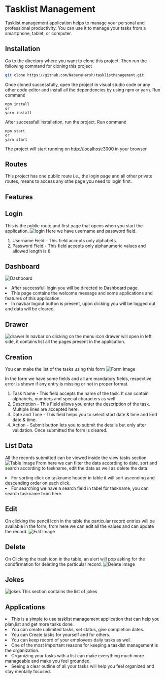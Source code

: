 # Tasklist Management 

Tasklist management application helps to manage your personal and professional productivity. You can use it to manage your tasks from a smartphone, tablet, or computer.

## Installation

Go to the directory where you want to clone this project. Then run the following command for cloning this project
```bash
git clone https://github.com/NaberaHarsh/tasklistManagement.git
```
Once cloned successfully, open the project in visual studio code or any other code editor and install all the dependencies by using npm or yarn. Run command
```
npm install
or
yarn install
```
After successfull installation, run the project. Run command
```
npm start
or
yarn start
```
The project will start running on [http://localhost:3000](http://localhost:3000/) in your browser

## Routes
This project has one public route i.e., the login page and all other private routes, means to access any othe page you need to login first.

## Features
## Login
This is the public route and first page that opens when you start the application. ![login](https://github.com/NaberaHarsh/tasklistManagement/blob/master/public/assets/images/login.png)
Here we have username and password field.
1. Username Field - This field accepts only alphabets.
2. Password Field - This field accepts only alphanumeric values and allowed length is 8.

## Dashboard
![Dashboard](https://github.com/NaberaHarsh/tasklistManagement/blob/master/public/assets/images/dashboard.png)
<li> After successfull login you will be directed to Dashboard page.
<li> This page contains the welcome message and some applications and features of this application.
<li> In navbar logout button is present, upon clicking you will be logged out and data will be cleared.
  
## Drawer
![drawer](https://github.com/NaberaHarsh/tasklistManagement/blob/master/public/assets/images/drawer.png)
In navbar on clicking on the menu icon drawer will open in left side, it contains list all the pages present in the application.

## Creation 
You can make the list of the tasks using this form 
![Form Image](https://github.com/NaberaHarsh/tasklistManagement/blob/master/public/assets/images/createtask.png)

In the form we have some fields and all are mandatory fields, respective error is shown if any entry is missing or not in proper format.
1. Task Name  - This field accepts the name of the task. It can contain alphabets, numbers and special characters as well.
2. Description - This Field allows you enter the description of the task. Multiple lines are accepted here.
3. Date and Time -  This field helps you to select start date & time and End date & time.
4. Action - Submit button lets you to submit the details but only after validation. Once submitted the form is cleared.

## List Data
All the records submitted can be viewed inside the view tasks section ![Table Image](https://github.com/NaberaHarsh/tasklistManagement/blob/master/public/assets/images/table.png)
From here we can filter the data according to date, sort and search according to taskname, edit the data as well as delete the data.
<li> For sorting click on taskname header in table it will sort ascending and descending order on each click.
<li> For searching we have a search field in tabel for taskname, you can search taskname from here.

## Edit
On clicking the pencil icon in the table the particular record entries will be available in the form, from here we can edit all the values and can update the record.
![Edit Image](https://github.com/NaberaHarsh/tasklistManagement/blob/master/public/assets/images/edittask.png)

## Delete
On Clicking the trash icon in the table, an alert will pop asking for the condfirmation for deleting the particular record.
![Delete Image](https://github.com/NaberaHarsh/tasklistManagement/blob/master/public/assets/images/delete.png)
  
## Jokes
![jokes](https://github.com/NaberaHarsh/tasklistManagement/blob/master/public/assets/images/jokes.png)
This section contains the list of jokes  

## Applications
<li> This is a simple to use tasklist management application that can
            help you plan,list and get more tasks done.
<li>You can create unlimited tasks, set status, give completion dates.
<li>You can Create tasks for yourself and for others.
<li>You can keep record of your employees daily tasks as well.
<li>One of the most important reasons for keeping a tasklist management is the organization.
 <li>Organizing your tasks with a list can make everything much more manageable and make you feel grounded.
<li>Seeing a clear outline of all your tasks will help you feel organized and stay mentally focused.



